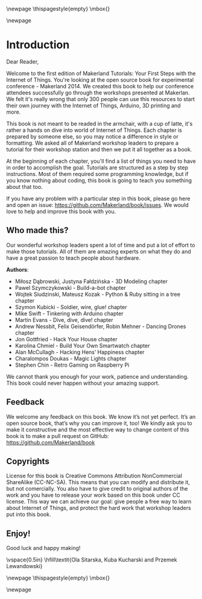 \newpage
\thispagestyle{empty}
\mbox{}

\newpage

# Introduction

Dear Reader,

Welcome to the first edition of Makerland Tutorials: Your First Steps with the Internet of Things. You're looking at the open source book for experimental conference - Makerland 2014. We created this book to help our conference attendees successfully go through the workshops presented at Makerlan. We felt it's really wrong that only 300 people can use this resources to start their own journey with the Internet of Things, Arduino, 3D printing and more.

This book is not meant to be readed in the armchair, with a cup of latte, it's rather a hands on dive into world of Internet of Things. Each chapter is prepared by someone else, so you may notice a difference in style or formatting. We asked all of Makerland workshop leaders to prepare a tutorial for their workshop station and then we put it all together as a book.

At the beginning of each chapter, you'll find a list of things you need to have in order to accomplish the goal. Tutorials are structured as a step by step instructions. Most of them required some programming knowledge, but if you know nothing about coding, this book is going to teach you something about that too.

If you have any problem with a particular step in this book, please go here and open an issue: 
<https://github.com/Makerland/book/issues>. We would love to help and improve this book with you.

## Who made this?

Our wonderful workshop leaders spent a lot of time and put a lot of effort to make those tutorials. All of them are amazing experts on what they do and have a great passion to teach people about hardware.

__Authors__:

- Miłosz Dąbrowski, Justyna Fałdzińska - 3D Modeling chapter
- Pawel Szymczykowski - Build-a-bot chapter
- Wojtek Siudzinski, Mateusz Kozak - Python & Ruby sitting in a tree chapter
- Szymon Kubicki - Soldier, wire, glue! chapter
- Mike Swift - Tinkering with Arduino chapter
- Martin Evans - Dive, dive, dive! chapter
- Andrew Nessbit, Felix Geisendörfer, Robin Mehner - Dancing Drones chapter
- Jon Gottfried - Hack Your House chapter
- Karolina Chmiel - Build Your Own Smartwatch chapter
- Alan McCullagh - Hacking Hens’ Happiness chapter
- Charalompos Doukas - Magic Lights chapter
- Stephen Chin - Retro Gaming on Raspberry Pi

We cannot thank you enough for your work, patience and understanding. This book could never happen without your amazing support. 

## Feedback

We welcome any feedback on this book. We know it’s not yet perfect. It’s an open source book, that’s why you can improve it, too! We kindly ask you to make it constructive and the most effective way to change content of this book is to make a pull request on GitHub: 
<https://github.com/Makerland/book>

## Copyrights

License for this book is Creative Commons Attribution NonCommercial ShareAlike (CC-NC-SA). This means that you can modify and distribute it, but not comercially. You also have to give credit to original authors of the work and you have to release your work based on this book under CC license. This way we can achieve our goal: give people a free way to learn about Internet of Things, and protect the hard work that workshop leaders put into this book.  


## Enjoy!

Good luck and happy making!

\vspace{0.5in}
\hfill\textit{Ola Sitarska, Kuba Kucharski and Przemek Lewandowski}

\newpage
\thispagestyle{empty}
\mbox{}

\newpage